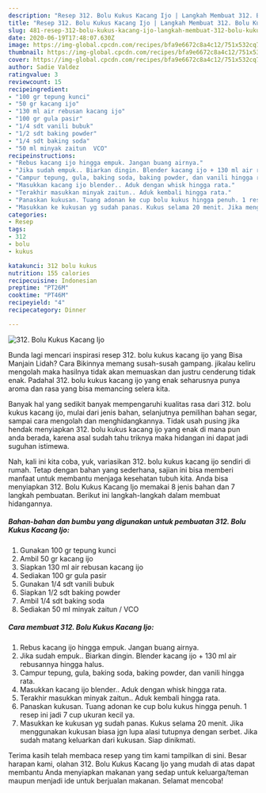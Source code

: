 ```yaml
---
description: "Resep 312. Bolu Kukus Kacang Ijo | Langkah Membuat 312. Bolu Kukus Kacang Ijo Yang Menggugah Selera"
title: "Resep 312. Bolu Kukus Kacang Ijo | Langkah Membuat 312. Bolu Kukus Kacang Ijo Yang Menggugah Selera"
slug: 481-resep-312-bolu-kukus-kacang-ijo-langkah-membuat-312-bolu-kukus-kacang-ijo-yang-menggugah-selera
date: 2020-06-19T17:48:07.630Z
image: https://img-global.cpcdn.com/recipes/bfa9e6672c8a4c12/751x532cq70/312-bolu-kukus-kacang-ijo-foto-resep-utama.jpg
thumbnail: https://img-global.cpcdn.com/recipes/bfa9e6672c8a4c12/751x532cq70/312-bolu-kukus-kacang-ijo-foto-resep-utama.jpg
cover: https://img-global.cpcdn.com/recipes/bfa9e6672c8a4c12/751x532cq70/312-bolu-kukus-kacang-ijo-foto-resep-utama.jpg
author: Sadie Valdez
ratingvalue: 3
reviewcount: 15
recipeingredient:
- "100 gr tepung kunci"
- "50 gr kacang ijo"
- "130 ml air rebusan kacang ijo"
- "100 gr gula pasir"
- "1/4 sdt vanili bubuk"
- "1/2 sdt baking powder"
- "1/4 sdt baking soda"
- "50 ml minyak zaitun  VCO"
recipeinstructions:
- "Rebus kacang ijo hingga empuk. Jangan buang airnya."
- "Jika sudah empuk.. Biarkan dingin. Blender kacang ijo + 130 ml air rebusannya hingga halus."
- "Campur tepung, gula, baking soda, baking powder, dan vanili hingga rata."
- "Masukkan kacang ijo blender.. Aduk dengan whisk hingga rata."
- "Terakhir masukkan minyak zaitun.. Aduk kembali hingga rata."
- "Panaskan kukusan. Tuang adonan ke cup bolu kukus hingga penuh. 1 resep ini jadi 7 cup ukuran kecil ya."
- "Masukkan ke kukusan yg sudah panas. Kukus selama 20 menit. Jika menggunakan kukusan biasa jgn lupa alasi tutupnya dengan serbet. Jika sudah matang keluarkan dari kukusan. Siap dinikmati."
categories:
- Resep
tags:
- 312
- bolu
- kukus

katakunci: 312 bolu kukus 
nutrition: 155 calories
recipecuisine: Indonesian
preptime: "PT26M"
cooktime: "PT46M"
recipeyield: "4"
recipecategory: Dinner

---
```



![312. Bolu Kukus Kacang Ijo](https://img-global.cpcdn.com/recipes/bfa9e6672c8a4c12/751x532cq70/312-bolu-kukus-kacang-ijo-foto-resep-utama.jpg)

Bunda lagi mencari inspirasi resep 312. bolu kukus kacang ijo yang Bisa Manjain Lidah? Cara Bikinnya memang susah-susah gampang. jikalau keliru mengolah maka hasilnya tidak akan memuaskan dan justru cenderung tidak enak. Padahal 312. bolu kukus kacang ijo yang enak seharusnya punya aroma dan rasa yang bisa memancing selera kita.

Banyak hal yang sedikit banyak mempengaruhi kualitas rasa dari 312. bolu kukus kacang ijo, mulai dari jenis bahan, selanjutnya pemilihan bahan segar, sampai cara mengolah dan menghidangkannya. Tidak usah pusing jika hendak menyiapkan 312. bolu kukus kacang ijo yang enak di mana pun anda berada, karena asal sudah tahu triknya maka hidangan ini dapat jadi suguhan istimewa.




Nah, kali ini kita coba, yuk, variasikan 312. bolu kukus kacang ijo sendiri di rumah. Tetap dengan bahan yang sederhana, sajian ini bisa memberi manfaat untuk membantu menjaga kesehatan tubuh kita. Anda bisa menyiapkan 312. Bolu Kukus Kacang Ijo memakai 8 jenis bahan dan 7 langkah pembuatan. Berikut ini langkah-langkah dalam membuat hidangannya.

<!--inarticleads1-->

##### Bahan-bahan dan bumbu yang digunakan untuk pembuatan 312. Bolu Kukus Kacang Ijo:

1. Gunakan 100 gr tepung kunci
1. Ambil 50 gr kacang ijo
1. Siapkan 130 ml air rebusan kacang ijo
1. Sediakan 100 gr gula pasir
1. Gunakan 1/4 sdt vanili bubuk
1. Siapkan 1/2 sdt baking powder
1. Ambil 1/4 sdt baking soda
1. Sediakan 50 ml minyak zaitun / VCO




<!--inarticleads2-->

##### Cara membuat 312. Bolu Kukus Kacang Ijo:

1. Rebus kacang ijo hingga empuk. Jangan buang airnya.
1. Jika sudah empuk.. Biarkan dingin. Blender kacang ijo + 130 ml air rebusannya hingga halus.
1. Campur tepung, gula, baking soda, baking powder, dan vanili hingga rata.
1. Masukkan kacang ijo blender.. Aduk dengan whisk hingga rata.
1. Terakhir masukkan minyak zaitun.. Aduk kembali hingga rata.
1. Panaskan kukusan. Tuang adonan ke cup bolu kukus hingga penuh. 1 resep ini jadi 7 cup ukuran kecil ya.
1. Masukkan ke kukusan yg sudah panas. Kukus selama 20 menit. Jika menggunakan kukusan biasa jgn lupa alasi tutupnya dengan serbet. Jika sudah matang keluarkan dari kukusan. Siap dinikmati.




Terima kasih telah membaca resep yang tim kami tampilkan di sini. Besar harapan kami, olahan 312. Bolu Kukus Kacang Ijo yang mudah di atas dapat membantu Anda menyiapkan makanan yang sedap untuk keluarga/teman maupun menjadi ide untuk berjualan makanan. Selamat mencoba!
